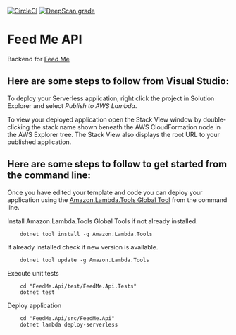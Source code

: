 [![CircleCI](https://circleci.com/gh/jjpaters/feed-me-api/tree/master.svg?style=svg)](https://circleci.com/gh/jjpaters/feed-me-api/tree/master)
[![DeepScan grade](https://deepscan.io/api/teams/3232/projects/8823/branches/112128/badge/grade.svg)](https://deepscan.io/dashboard#view=project&tid=3232&pid=8823&bid=112128)

# Feed Me API

Backend for [Feed Me](https://feed-me.io/)

## Here are some steps to follow from Visual Studio:

To deploy your Serverless application, right click the project in Solution Explorer and select *Publish to AWS Lambda*.

To view your deployed application open the Stack View window by double-clicking the stack name shown beneath the AWS CloudFormation node in the AWS Explorer tree. The Stack View also displays the root URL to your published application.

## Here are some steps to follow to get started from the command line:

Once you have edited your template and code you can deploy your application using the [Amazon.Lambda.Tools Global Tool](https://github.com/aws/aws-extensions-for-dotnet-cli#aws-lambda-amazonlambdatools) from the command line.

Install Amazon.Lambda.Tools Global Tools if not already installed.
```
    dotnet tool install -g Amazon.Lambda.Tools
```

If already installed check if new version is available.
```
    dotnet tool update -g Amazon.Lambda.Tools
```

Execute unit tests
```
    cd "FeedMe.Api/test/FeedMe.Api.Tests"
    dotnet test
```

Deploy application
```
    cd "FeedMe.Api/src/FeedMe.Api"
    dotnet lambda deploy-serverless
```
